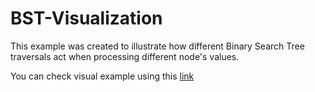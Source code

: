 # BST-Visualization

This example was created to illustrate how different Binary Search Tree traversals act
when processing different node's values.

You can check visual example using this [link](https://volvalder.github.io/SWE-FE-prep/algo/BST-Visualization/)
